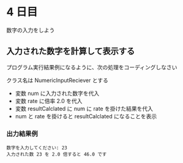 # 4 日目

数字の入力をしよう

## 入力された数字を計算して表示する

プログラム実行結果例になるように、次の処理をコーディングしなさい

クラス名は NumericInputReciever とする

- 変数 num に入力された数字を代入
- 変数 rate に倍率 2.0 を代入
- 変数 resultCalclated に num に rate を掛けた結果を代入
- num と rate を掛けると resultCalclated になることを表示

### 出力結果例

```
数字を入力してください: 23
入力された数 23 を 2.0 倍すると 46.0 です
```
